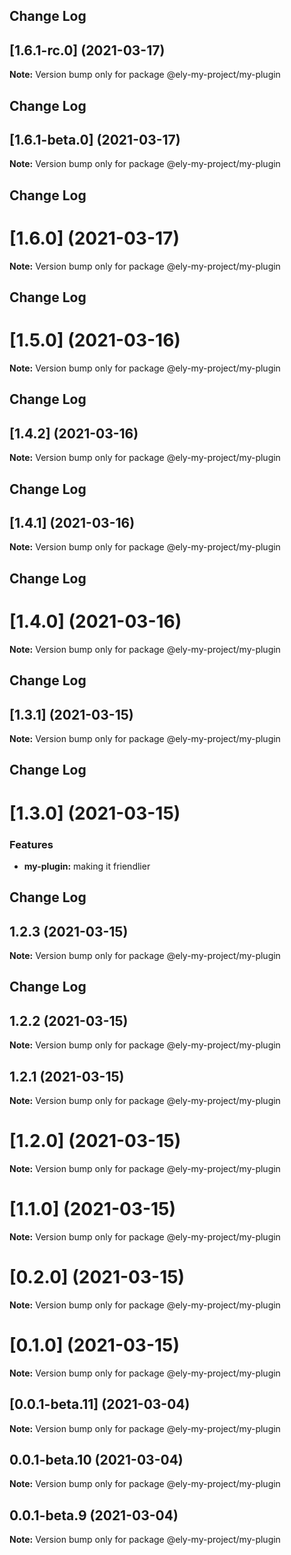 ## Change Log 
## [1.6.1-rc.0] (2021-03-17)

**Note:** Version bump only for package @ely-my-project/my-plugin





## Change Log 
## [1.6.1-beta.0] (2021-03-17)

**Note:** Version bump only for package @ely-my-project/my-plugin





## Change Log 
# [1.6.0] (2021-03-17)

**Note:** Version bump only for package @ely-my-project/my-plugin





## Change Log 
# [1.5.0] (2021-03-16)

**Note:** Version bump only for package @ely-my-project/my-plugin





## Change Log 
## [1.4.2] (2021-03-16)

**Note:** Version bump only for package @ely-my-project/my-plugin





## Change Log 
## [1.4.1] (2021-03-16)

**Note:** Version bump only for package @ely-my-project/my-plugin





## Change Log 
# [1.4.0] (2021-03-16)

**Note:** Version bump only for package @ely-my-project/my-plugin





## Change Log 
## [1.3.1] (2021-03-15)

**Note:** Version bump only for package @ely-my-project/my-plugin





## Change Log 
# [1.3.0] (2021-03-15)


### Features

* **my-plugin:** making it friendlier 





## Change Log 
## 1.2.3 (2021-03-15)

**Note:** Version bump only for package @ely-my-project/my-plugin





## Change Log 
## 1.2.2 (2021-03-15)

**Note:** Version bump only for package @ely-my-project/my-plugin





## 1.2.1 (2021-03-15)

**Note:** Version bump only for package @ely-my-project/my-plugin





# [1.2.0] (2021-03-15)

**Note:** Version bump only for package @ely-my-project/my-plugin





# [1.1.0] (2021-03-15)

**Note:** Version bump only for package @ely-my-project/my-plugin





# [0.2.0] (2021-03-15)

**Note:** Version bump only for package @ely-my-project/my-plugin





# [0.1.0] (2021-03-15)

**Note:** Version bump only for package @ely-my-project/my-plugin





## [0.0.1-beta.11] (2021-03-04)

**Note:** Version bump only for package @ely-my-project/my-plugin





## 0.0.1-beta.10 (2021-03-04)

**Note:** Version bump only for package @ely-my-project/my-plugin





## 0.0.1-beta.9 (2021-03-04)

**Note:** Version bump only for package @ely-my-project/my-plugin
